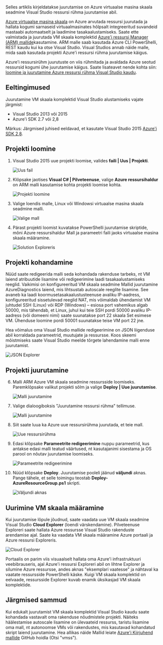 

Selles artiklis kirjeldatakse juurutamise on Azure virtuaalse masina skaala seadmine Visual Studio ressursi rühma juurutamise abil.


[Azure virtuaalse masina skaala](https://azure.microsoft.com/blog/azure-vm-scale-sets-public-preview/) on Azure arvutada ressursi juurutada ja hallata kogumi sarnaseid virtuaalmasinates hõlpsalt integreeritud suvandeid mastaabi automaatselt ja laadimine tasakaalustamiseks. Saate ette valmistada ja juurutada VM skaala komplektid [Azure'i ressursi Manager (ARM) mallide](https://github.com/Azure/azure-quickstart-templates)kasutamine. ARM malle saab kasutada Azure CLI PowerShelli, REST kaudu kui ka otse Visual Studio. Visual Studios annab näide malle, mida saab kasutada projekti Azure'i ressursi rühma juurutamise käigus.

Azure'i ressursirühm juurutuste on viis rühmitada ja avaldada Azure seotud ressursid kogumi ühe juurutamise käigus. Saate lisateavet nende kohta siin: [loomine ja juurutamine Azure ressursi rühma Visual Studio kaudu](../vs-azure-tools-resource-groups-deployment-projects-create-deploy/).

## <a name="pre-requisites"></a>Eeltingimused

Juurutamine VM skaala komplektid Visual Studio alustamiseks vajate järgmist:

- Visual Studio 2013 või 2015
- Azure'i SDK 2.7 või 2,8

Märkus: Järgmised juhised eeldavad, et kasutate Visual Studio 2015 [Azure'i SDK 2,8](https://azure.microsoft.com/blog/announcing-the-azure-sdk-2-8-for-net/).

## <a name="creating-a-project"></a>Projekti loomine

1. Visual Studio 2015 uue projekti loomise, valides **faili | Uus | Projekti**.

    ![Uus fail][file_new]

2. Klõpsake jaotises **Visual C# | Pilveteenuse**, valige **Azure ressursihaldur** on ARM malli kasutamise kohta projekti loomise kohta.

    ![Projekti loomine][create_project]

3.  Valige loendis malle, Linux või Windowsi virtuaalse masina skaala seadmine malli.

    ![Valige mall][select_Template]

4. Pärast projekti loomist kuvatakse PowerShelli juurutamise skriptide, mõni Azure ressursihaldur Mall ja parameetri faili jaoks virtuaalse masina skaala määramine.

    ![Solution Exploreris][solution_explorer]

## <a name="customize-your-project"></a>Projekti kohandamine

Nüüd saate redigeerida malli seda kohandada rakenduse tarbeks, nt VM laiend atribuutide lisamine või redigeerimine laadi tasakaalustamiseks reeglid. Vaikimisi on konfigureeritud VM skaala seadmine Mallid juurutamine AzureDiagnostics laiend, mis lihtsustab autoscale reeglite lisamine. See avaneb ka laadi koormusetasakaalustusteenuse avaliku IP-aadress, konfigureeritud sissetulevad reeglid NAT, mis võimaldab ühendamist VM juhtudel SSH (Linux) või RDP (Windows) – esiosa port vahemikus algab 50000, mis tähendab, et Linux, juhul kui teie SSH pordi 50000 avaliku IP-aadress (või domeeni nimi) saate suunatakse port 22 skaala Set esimese VM. Ühenduse loomine pordi 50001 suunatakse teise VM port 22 jne.

 Hea võimalus oma Visual Studio mallide redigeerimine on JSON liigenduse abil korraldada parameetrid, muutujate ja ressursse. Koos skeemi mõistmiseks saate Visual Studio meelde tõrgete lahendamine malli enne juurutamist.

![JSON Explorer][json_explorer]

## <a name="deploy-the-project"></a>Projekti juurutamine

6. Malli ARM Azure VM skaala seadmine ressursside loomiseks. Paremklõpsake valikut projekti sõlm ja valige **Deploy | Uue juurutamise**.

    ![Malli juurutamine][5deploy_Template]

7. Valige dialoogiboksis "Juurutamine ressursi rühma" tellimuse.

    ![Malli juurutamine][6deploy_Template]

8. Siit saate luua ka Azure uue ressursirühma juurutada, et teie mall.

    ![Uue ressursirühma][new_resource]

9. Edasi klõpsake **Parameetrite redigeerimine** nuppu parameetrid, kus antakse edasi malli teatud väärtused, nt kasutajanimi sisestama ja OS parool on nõutav juurutamise loomiseks.

    ![Parameetrite redigeerimine][edit_parameters]

10. Nüüd klõpsake **Deploy**. Juurutamise pooleli jäänud **väljundi** aknas. Pange tähele, et selle toimingu teostab **Deploy-AzureResourceGroup.ps1** skripti.

    ![Väljundi aknas][output_window]

## <a name="exploring-your-vm-scale-set"></a>Uurimine VM skaala määramine

Kui juurutamise lõpule jõudnud, saate vaadata uue VM skaala seadmine Visual Studio **Cloud Explorer** (loendi värskendamine). Pilveteenuse Exploreri saate hallata Azure ressursse Visual Studio rakenduste arendamise ajal. Saate ka vaadata VM skaala määramine Azure portaali ja Azure ressursi Exploreris.

![Cloud Explorer][cloud_explorer]

 Portaalis on parim viis visuaalselt hallata oma Azure'i infrastruktuuri veebibrauseris, ajal Azure'i ressursi Exploreri abil on lihtne Explorer ja silumine Azure ressursse, andes aknas "eksemplari vaatesse" ja nähtaval ka vaatate ressursside PowerShelli käske. Kuigi VM skaala komplektid on eelvaade, ressursside Explorer kuvab enamik üksikasjad VM skaala komplektide.

## <a name="next-steps"></a>Järgmised sammud

Kui edukalt juurutamist VM skaala komplektid Visual Studio kaudu saate kohandada vastavalt oma rakenduse nõudmistele projekti. Näiteks häälestamise autoscale lisamine on ülevaateid ressurss, taristu lisamine oma mall, nt autonoomse VMs või rakendustes, mis kasutavad kohandatud skript laiend juurutamine. Hea allikas näide Mallid leiate [Azure'i Kiirjuhend mallide](https://github.com/Azure/azure-quickstart-templates) GitHub hoidla (Otsi "vmss").

[file_new]: ./media/virtual-machines-common-scale-sets-visual-studio/1-FileNew.png
[create_project]: ./media/virtual-machines-common-scale-sets-visual-studio/2-CreateProject.png
[select_Template]: ./media/virtual-machines-common-scale-sets-visual-studio/3b-SelectTemplateLin.png
[solution_explorer]: ./media/virtual-machines-common-scale-sets-visual-studio/4-SolutionExplorer.png
[json_explorer]: ./media/virtual-machines-common-scale-sets-visual-studio/10-JsonExplorer.png
[5deploy_Template]: ./media/virtual-machines-common-scale-sets-visual-studio/5-DeployTemplate.png
[6deploy_Template]: ./media/virtual-machines-common-scale-sets-visual-studio/6-DeployTemplate.png
[new_resource]: ./media/virtual-machines-common-scale-sets-visual-studio/7-NewResourceGroup.png
[edit_parameters]: ./media/virtual-machines-common-scale-sets-visual-studio/8-EditParameter.png
[output_window]: ./media/virtual-machines-common-scale-sets-visual-studio/9-Output.png
[cloud_explorer]: ./media/virtual-machines-common-scale-sets-visual-studio/12-CloudExplorer.png